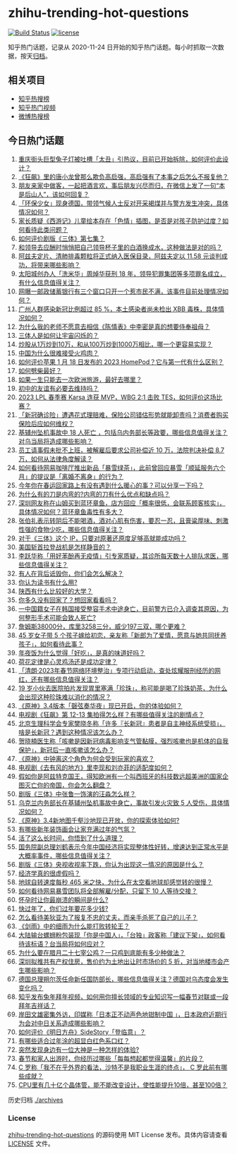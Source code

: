 # zhihu-trending-hot-questions

[![Build Status](https://github.com/justjavac/zhihu-trending-hot-questions/workflows/ci/badge.svg?branch=master)](https://github.com/justjavac/zhihu-trending-hot-questions/actions)
[![license](https://img.shields.io/github/license/justjavac/zhihu-trending-hot-questions)](https://github.com/justjavac/zhihu-trending-hot-questions/blob/master/LICENSE)

知乎热门话题，记录从 2020-11-24
日开始的知乎热门话题。每小时抓取一次数据，按天[归档](./archives)。

## 相关项目

- [知乎热搜榜](https://github.com/justjavac/zhihu-trending-top-search)
- [知乎热门视频](https://github.com/justjavac/zhihu-trending-hot-video)
- [微博热搜榜](https://github.com/justjavac/weibo-trending-hot-search)

## 今日热门话题

<!-- BEGIN -->
<!-- 最后更新时间 Thu Jan 19 2023 09:00:05 GMT+0800 (China Standard Time) -->

1. [重庆街头巨型兔子灯被吐槽「太丑」引热议，目前已开始拆除，如何评价此设计？](https://www.zhihu.com/question/579354260)
1. [《狂飙》里的唐小龙曾那么欺负高启强，高启强有了本事之后怎么不报复他？](https://www.zhihu.com/question/579036542)
1. [朋友来家中做客，一起把酒言欢，事后朋友兴尽而归，在微信上发了一句“本是后山人”，该如何回复？](https://www.zhihu.com/question/578894611)
1. [「环保少女」现身德国，带领气候人士反对开采褐煤并与警方发生冲突，具体情况如何？](https://www.zhihu.com/question/579044240)
1. [家长质疑《西游记》儿童绘本存在「色情」插图，是否是对孩子防护过度？如何看待此类问题？](https://www.zhihu.com/question/579336137)
1. [如何评价剧版《三体》第七集？](https://www.zhihu.com/question/579199288)
1. [和领导去应酬时悄悄把自己领导杯子里的白酒换成水，这种做法是对的吗？](https://www.zhihu.com/question/555761462)
1. [阿兹夫定片、清肺排毒颗粒将正式纳入医保目录，阿兹夫定以 11.58 元谈判成功，将带来哪些影响？](https://www.zhihu.com/question/579396704)
1. [太阳城创办人「洗米华」周焯华获刑 18 年，领导犯罪集团等多项罪名成立，有什么信息值得关注？](https://www.zhihu.com/question/579339403)
1. [网曝一邮政储蓄银行有三个窗口只开一个惹市民不满，该事件目前处理情况如何？](https://www.zhihu.com/question/578875476)
1. [广州人群感染新冠比例超过 85 %，本土感染者尚未检出 XBB 毒株，具体情况如何？](https://www.zhihu.com/question/579335317)
1. [为什么我的老师不愿意去相信《陈情表》中李密是真的想要侍奉祖母？](https://www.zhihu.com/question/512507266)
1. [三体人是如何让宇宙闪烁的？](https://www.zhihu.com/question/579272329)
1. [炒股从1万炒到10万，和从100万炒到1000万相比，哪一个更容易实现？](https://www.zhihu.com/question/579046394)
1. [中国为什么很难接受火鸡肉？](https://www.zhihu.com/question/20638014)
1. [如何评价苹果 1 月 18 日发布的 2023 HomePod？它与第一代有什么区别？](https://www.zhihu.com/question/579476708)
1. [如何劈柴最好？](https://www.zhihu.com/question/40236614)
1. [如果一生只能去一次欧洲旅游，最好去哪里？](https://www.zhihu.com/question/26540663)
1. [初中的友谊有必要去维持吗？](https://www.zhihu.com/question/579457191)
1. [2023 LPL 春季赛 Karsa 连获 MVP，WBG 2:1 击败 TES，如何评价这场比赛？](https://www.zhihu.com/question/579460227)
1. [「新冠确诊险」遭遇花式理赔难，保险公司错估形势就能卸责吗？消费者购买保险后应如何维权？](https://www.zhihu.com/question/579011013)
1. [基辅州坠机事故中 18 人死亡 ，包括乌内务部长等政要，哪些信息值得关注？对乌当局将造成哪些影响？](https://www.zhihu.com/question/579419205)
1. [员工请事假未批不上班，被解雇后要求公司补偿近 10 万，法院判决补偿 8.7 万，如何从法律角度解读？](https://www.zhihu.com/question/579002597)
1. [如何看待网易咖啡厅推出新品「暴雪绿茶」，此前曾回应暴雪「顺延服务六个月」的提议是「离婚不离身」的行为？](https://www.zhihu.com/question/579334319)
1. [今年你在春运回家路上有没有遇到什么暖心的事？可以分享一下吗？](https://www.zhihu.com/question/579223512)
1. [为什么有的刀是内弯的?内弯的刀有什么优点和缺点吗？](https://www.zhihu.com/question/279251945)
1. [深圳网友称在山姆买到蓝环章鱼，店方回应「概率很低，会联系顾客核实」，具体情况如何？蓝环章鱼毒性有多大？](https://www.zhihu.com/question/579312606)
1. [张伯礼表示转阴后不能喝酒，酒对心肌有伤害，要忍一忍，且膏粱厚味、刺激性强的食物少吃，哪些信息值得关注？](https://www.zhihu.com/question/579325183)
1. [对于《三体》这个 IP，只要对原著还原度足够高就能成功吗？](https://www.zhihu.com/question/579032961)
1. [美国斩首拉登战机是怎样静音的？](https://www.zhihu.com/question/318800368)
1. [李跃华称「用好苯酚再无疫情」引专家质疑，其诊所每天数十人排队求医，哪些信息值得关注？](https://www.zhihu.com/question/579200444)
1. [有人在背后诋毁你，你们会怎么解决？](https://www.zhihu.com/question/575609547)
1. [你认为读书有什么用?](https://www.zhihu.com/question/579005677)
1. [陕西有什么比较好的大学？](https://www.zhihu.com/question/385498167)
1. [你多久没有回家了？想回家看看吗？](https://www.zhihu.com/question/577736476)
1. [一中国籍女子在韩国接受整容手术中途身亡，目前警方已介入调查其原因，为何整形手术可能会致人死亡?](https://www.zhihu.com/question/579337977)
1. [詹姆斯38000分，库里3258三分，威少197三双，哪个更难？](https://www.zhihu.com/question/579204041)
1. [45 岁女子带 5 个孩子嫁给初恋，亲友称「新郎为了爱情，愿意与她共同抚养孩子」，如何看待此事？](https://www.zhihu.com/question/578454784)
1. [年夜饭为什么觉得「好吃」，是真的味道好吗？](https://www.zhihu.com/question/579234234)
1. [荷花定律是心灵鸡汤还是成功定律？](https://www.zhihu.com/question/578888994)
1. [「清朗·2023年春节网络环境整治」专项行动启动，查处炫耀服刑经历的网红，还有哪些信息值得关注？](https://www.zhihu.com/question/579402706)
1. [19 岁小伙去医院拍片发现胃里塞满「珍珠」，称可能是喝了珍珠奶茶，为什么会出现这种珍珠难以消化的情况？](https://www.zhihu.com/question/578064076)
1. [《原神》3.4版本「磬弦奏华夜」现已开启，你的体验如何？](https://www.zhihu.com/question/579339253)
1. [电视剧《狂飙》第 12-13 集拍得怎么样？有哪些值得关注的剧情点？](https://www.zhihu.com/question/579454146)
1. [北京生理科学会专家樊晓冬称「许多『长新冠』患者是自主神经系统受损」，啥是长新冠？遇到这种情况该怎么办？](https://www.zhihu.com/question/579370919)
1. [贺晓楠医生称「咳嗽是因新冠病毒影响支气管黏膜，强烈咳嗽也是机体的自我保护」，新冠后一直咳嗽该怎么办？](https://www.zhihu.com/question/579364872)
1. [《原神》中钟离这个角色为何会受到玩家的喜欢？](https://www.zhihu.com/question/558683946)
1. [电视剧《去有风的地方》里李现和刘亦菲的适配度如何？](https://www.zhihu.com/question/577829651)
1. [假如你是阿兹特克国王，得知欧洲有一个叫西班牙的科技数远超美洲的国家企图灭亡你的帝国，你会怎么翻盘？](https://www.zhihu.com/question/576140982)
1. [剧版《三体》中张鲁一饰演的汪淼怎么样？](https://www.zhihu.com/question/578880445)
1. [乌克兰内务部长在基辅州坠机事故中身亡，事故引发火灾致 5 人受伤，具体情况如何？](https://www.zhihu.com/question/579419476)
1. [《原神》3.4新地图千壑沙地现已开放，你的探索体验如何?](https://www.zhihu.com/question/579328162)
1. [有哪些新年装饰画会让家充满过年的气氛？](https://www.zhihu.com/question/439207389)
1. [活了这么长时间，你悟到了什么道理？](https://www.zhihu.com/question/577849640)
1. [国务院副总理刘鹤表示今年中国经济将实现整体性好转，增速达到正常水平是大概率事件，哪些信息值得关注？](https://www.zhihu.com/question/579319665)
1. [剧版《三体》央视收视率下跌，你认为出现这一情况的原因是什么？](https://www.zhihu.com/question/579004187)
1. [经济学真的很虚假吗？](https://www.zhihu.com/question/306024064)
1. [地球自转速度每秒 465 米之快，为什么在太空看地球却感觉转的很慢？](https://www.zhihu.com/question/579214803)
1. [如何看待网易暴雪团队将全部解雇/分配，只留下 10 人等待交接？](https://www.zhihu.com/question/579211961)
1. [怀孕时让你最崩溃的瞬间是什么?](https://www.zhihu.com/question/428436945)
1. [快过年了，你们过年要花多少钱?](https://www.zhihu.com/question/570268186)
1. [怎么看待美狄亚为了报复不忠的丈夫，而亲手杀死了自己的儿子？](https://www.zhihu.com/question/22346763)
1. [《剑雨》中的细雨为什么能打败转轮王？](https://www.zhihu.com/question/464609709)
1. [大陆输台螺蛳粉包装现「你是中国人」，「台独」政客称「建议下架」，如何看待该标语？台当局将如何应对？](https://www.zhihu.com/question/579032116)
1. [为什么要在腊月二十七宰公鸡？一只鸡到底能有多少种做法？](https://www.zhihu.com/question/579021459)
1. [深圳拟推共有产权住房，售价约为土地出让时市场价的 5 折，对当地楼市会产生哪些影响？](https://www.zhihu.com/question/579255202)
1. [德国总理朔尔茨任命新任国防部长，哪些信息值得关注？德国对乌态度会发生变化吗？](https://www.zhihu.com/question/579266174)
1. [知乎发布兔年拜年视频，如何用你擅长领域的专业知识写一幅春节对联或一段拜年吉祥话？](https://www.zhihu.com/question/579330611)
1. [岸田文雄密集外访，印媒称「日本正不动声色地钳制中国 」，日本政府近期行为会对中日关系造成哪些影响？](https://www.zhihu.com/question/579038621)
1. [如何评价《明日方舟》SideStory「登临意」？](https://www.zhihu.com/question/579265396)
1. [有哪些适合过年涂的超显白红色系口红？](https://www.zhihu.com/question/578071150)
1. [突然发现身边有一位大神是一种怎样的体验?](https://www.zhihu.com/question/66300675)
1. [春节和家人出游时，你经历过哪些「每每想起都觉得温馨」的片段？](https://www.zhihu.com/question/578264163)
1. [C 罗称「我不在乎外界的看法，沙特不是我职业生涯的终点」， C 罗此前有哪些成就？](https://www.zhihu.com/question/576646809)
1. [CPU里有几十亿个晶体管，能不能改变设计，使性能提升10倍，甚至100倍？](https://www.zhihu.com/question/575728022)

<!-- END -->

历史归档 [./archives](./archives)

### License

[zhihu-trending-hot-questions](https://github.com/justjavac/zhihu-trending-hot-questions)
的源码使用 MIT License 发布。具体内容请查看 [LICENSE](./LICENSE) 文件。
